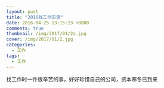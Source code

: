 ```yaml
---
layout: post
title: "2016找工作实录"
date: 2016-04-25 13:15:23 +0800
comments: true
thumbnail: /img/2017/01/2s.jpg
cover: /img/2017/01/2.jpg
categories: 
  - 工作
tags: 
  - 工作
---
```

找工作时一件很辛苦的事，好好珍惜自己的公司，资本寒冬已到来